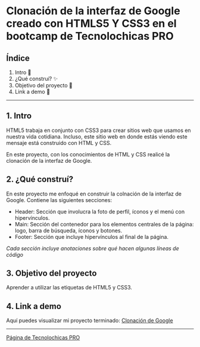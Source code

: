 # Clonación de la interfaz de Google creado con HTMLS5 Y CSS3 en el bootcamp de Tecnolochicas PRO

## Índice
1. Intro 🌠
2. ¿Qué construí? ✨
3. Objetivo del proyecto 👀
4. Link a demo 💫
****

## 1. Intro
HTML5 trabaja en conjunto con CSS3 para crear sitios web que usamos en nuestra vida cotidiana. Incluso, este sitio web en donde estás viendo este mensaje está construido con HTML y CSS.

En este proyecto, con los conocimientos de HTML y CSS realicé la clonación de la interfaz de Google.

## 2. ¿Qué construí?
En este proyecto me enfoqué en construir la colnación de la interfaz de Google.
Contiene las siguientes secciones:
+ Header: Sección que involucra la foto de perfil, íconos y el menú con hipervínculos.
+ Main: Sección del contenedor para los elementos centrales de la página: logo, barra de búsqueda, íconos y botones.
+ Footer: Sección que incluye hipervínculos al final de la página.

*Cada sección incluye anotaciones sobre qué hacen algunas líneas de código*

## 3. Objetivo del proyecto
Aprender a utilizar las etiquetas de HTML5 y CSS3.

## 4. Link a demo
Aquí puedes visualizar mi proyecto terminado: [Clonación de Google](#)
****
[Página de Tecnolochicas PRO](https://tecnolochicas.mx)
